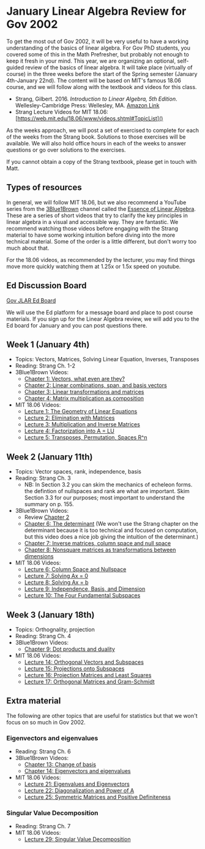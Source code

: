 # January Linear Algebra Review for Gov 2002

To get the most out of Gov 2002, it will be very useful to have a working understanding of the basics of linear algebra. For Gov PhD students, you covered some of this in the Math Prefresher, but probably not enough to keep it fresh in your mind. This year, we are organizing an optional, self-guided review of the basics of linear algebra. It will take place (virtually of course) in the three weeks before the start of the Spring semester (January 4th-January 22nd). The content will be based on MIT's famous 18.06 course, and we will follow along with the textbook and videos for this class. 

- Strang, Gilbert. 2016. *Introduction to Linear Algebra, 5th Edition*. Wellesley-Cambridge Press: Wellesley, MA. [Amazon Link](https://www.amazon.com/Introduction-Linear-Algebra-Gilbert-Strang/dp/0980232775/)
- Strang Lecture Videos for MIT 18.06: [https://web.mit.edu/18.06/www/videos.shtml#TopicList]()

As the weeks approach, we will post a set of exercised to complete for each of the weeks from the Strang book. Solutions to those exercises will be available. We will also hold office hours in each of the weeks to answer questions or go over solutions to the exercises. 

If you cannot obtain a copy of the Strang textbook, please get in touch with Matt. 

## Types of resources

In general, we will follow MIT 18.06, but we also recommend a YouTube series from the [3Blue1Brown](https://www.3blue1brown.com) channel called the [Essence of Linear Algebra](https://www.youtube.com/playlist?list=PLZHQObOWTQDPD3MizzM2xVFitgF8hE_ab). These are a series of short videos that try to clarify the key principles in linear algebra in a visual and accessible way. They are fantastic. We recommend watching those videos before engaging with the Strang material to have some working intuition before diving into the more technical material. Some of the order is a little different, but don't worry too much about that. 

For the 18.06 videos, as recommended by the lecturer, you may find things move more quickly watching them at 1.25x or 1.5x speed on youtube. 


## Ed Discussion Board

[Gov JLAR Ed Board](https://us.edstem.org/courses/3224/)

We will use the Ed platform for a message board and place to post course materials. If you sign up for the Linear Algebra review, we will add you to the Ed board for January and you can post questions there. 

## Week 1 (January 4th)

- Topics: Vectors, Matrices, Solving Linear Equation, Inverses, Transposes
- Reading: Strang Ch. 1-2
- 3Blue1Brown Videos: 
  - [Chapter 1: Vectors, what even are they?](https://www.youtube.com/watch?v=fNk_zzaMoSs&list=PLZHQObOWTQDPD3MizzM2xVFitgF8hE_ab&index=1)
  - [Chapter 2: Linear combinations, span, and basis vectors](https://youtu.be/k7RM-ot2NWY)
  - [Chapter 3: Linear transformations and matrices](https://youtu.be/kYB8IZa5AuE)
  - [Chapter 4: Matrix multiplication as composition](https://youtu.be/XkY2DOUCWMU)
- MIT 18.06 Videos: 
  - [Lecture 1: The Geometry of Linear Equations](http://www.youtube.com/watch?v=ZK3O402wf1c)
  - [Lecture 2: Elimination with Matrices](http://www.youtube.com/watch?v=QVKj3LADCnA)
  - [Lecture 3: Multiplication and Inverse Matrices](http://www.youtube.com/watch?v=FX4C-JpTFgY)
  - [Lecture 4: Factorization into A = LU](http://www.youtube.com/watch?v=5hO3MrzPa0A)
  - [Lecture 5: Transposes, Permutation, Spaces R^n](http://www.youtube.com/watch?v=JibVXBElKL0)


## Week 2 (January 11th)

- Topics: Vector spaces, rank, independence, basis
- Reading: Strang Ch. 3 
  - NB: In Section 3.2 you can skim the mechanics of echeleon forms. the defintion of nullspaces and rank are what are important. Skim Section 3.3 for our purposes; most important to understand the summary on p. 155.
- 3Blue1Brown Videos: 
  - Review [Chapter 2](https://youtu.be/k7RM-ot2NWY)
  - [Chapter 6: The determinant](https://youtu.be/Ip3X9LOh2dk) (We won't use the Strang chapter on the determinant because it is too technical and focused on computation, but this video does a nice job giving the intuition of the determinant.)
  - [Chapter 7: Inverse matrices, column space and null space](https://youtu.be/uQhTuRlWMxw)
  - [Chapter 8: Nonsquare matrices as transformations between dimensions](https://youtu.be/v8VSDg_WQlA)
- MIT 18.06 Videos: 
  - [Lecture 6: Column Space and Nullspace](http://www.youtube.com/watch?v=8o5Cmfpeo6g)
  - [Lecture 7: Solving Ax = 0](http://www.youtube.com/watch?v=VqP2tREMvt0)
  - [Lecture 8: Solving Ax = b](http://www.youtube.com/watch?v=9Q1q7s1jTzU)
  - [Lecture 9: Independence, Basis, and Dimension](http://www.youtube.com/watch?v=yjBerM5jWsc)
  - [Lecture 10: The Four Fundamental Subspaces](http://www.youtube.com/watch?v=nHlE7EgJFds)

## Week 3 (January 18th)

- Topics: Orthognality, projection
- Reading: Strang Ch. 4
- 3Blue1Brown Videos:
  - [Chapter 9: Dot products and duality](https://youtu.be/LyGKycYT2v0)
- MIT 18.06 Videos: 
  - [Lecture 14: Orthogonal Vectors and Subspaces](http://www.youtube.com/watch?v=YzZUIYRCE38)
  - [Lecture 15: Projections onto Subspaces](http://www.youtube.com/watch?v=Y_Ac6KiQ1t0)
  - [Lecture 16: Projection Matrices and Least Squares](http://www.youtube.com/watch?v=osh80YCg_GM)
  - [Lecture 17: Orthogonal Matrices and Gram-Schmidt](http://www.youtube.com/watch?v=uNsCkP9mgRk)

## Extra material

The following are other topics that are useful for statistics but that we won't focus on so much in Gov 2002. 

### Eigenvectors and eigenvalues

- Reading: Strang Ch. 6
- 3Blue1Brown Videos:
  - [Chapter 13: Change of basis](https://youtu.be/P2LTAUO1TdA)
  - [Chapter 14: Eigenvectors and eigenvalues](https://youtu.be/TgKwz5Ikpc8)
- MIT 18.06 Videos:
  - [Lecture 21: Eigenvalues and Eigenvectors](http://www.youtube.com/watch?v=lXNXrLcoerU)
  - [Lecture 22: Diagonalization and Power of A](http://www.youtube.com/watch?v=13r9QY6cmjc)
  - [Lecture 25: Symmetric Matrices and Positive Definiteness](http://www.youtube.com/watch?v=umt6BB1nJ4w)


### Singular Value Decomposition

- Reading: Strang Ch. 7
- MIT 18.06 Videos:
  - [Lecture 29: Singular Value Decomposition](http://www.youtube.com/watch?v=Nx0lRBaXoz4)
